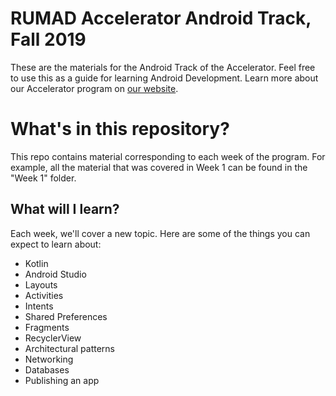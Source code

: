 # RUMAD Accelerator Android Track, Fall 2019

These are the materials for the Android Track of the Accelerator. Feel free to use this as a guide for learning Android Development. Learn more about our Accelerator program on [our website](https://rumad.club/accelerator.html).

# What's in this repository?

This repo contains material corresponding to each week of the program. For example, all the material that was covered in Week 1 can be found in the "Week 1" folder.

## What will I learn?

Each week, we'll cover a new topic. Here are some of the things you can expect to learn about:

- Kotlin
- Android Studio
- Layouts
- Activities
- Intents
- Shared Preferences
- Fragments
- RecyclerView
- Architectural patterns
- Networking
- Databases
- Publishing an app
